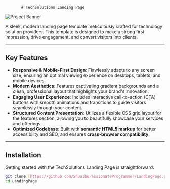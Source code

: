            # TechSolutions Landing Page

![Project Banner](./assets/banner.png)

A sleek, modern landing page template meticulously crafted for technology solution providers. This template is designed to make a strong first impression, drive engagement, and convert visitors into clients.

---

## Key Features

* **Responsive & Mobile-First Design**: Flawlessly adapts to any screen size, ensuring an optimal viewing experience on desktops, tablets, and mobile devices.
* **Modern Aesthetics**: Features captivating gradient backgrounds and a clean, professional layout that highlights your brand's innovation.
* **Engaging User Experience**: Includes interactive call-to-action (CTA) buttons with smooth animations and transitions to guide visitors seamlessly through your content.
* **Structured Content Presentation**: Utilizes a flexible CSS grid layout for the features section, allowing you to beautifully showcase your services and offerings.
* **Optimized Codebase**: Built with **semantic HTML5 markup** for better accessibility and SEO, and ensures **cross-browser compatibility**.

---

## Installation

Getting started with the TechSolutions Landing Page is straightforward:

```bash
git clone [https://github.com/ShuaibuPassionateProgrammer/LandingPage.git](https://github.com/ShuaibuPassionateProgrammer/LandingPage.git)
cd LandingPage
```
